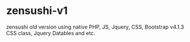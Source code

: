 # zensushi-v1
zensushi old version using native PHP, JS, Jquery, CSS, Bootstrap v4.1.3 CSS class, Jquery Datables and etc.
